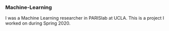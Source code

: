 ### Machine-Learning
I was a Machine Learning researcher in PARISlab at UCLA. This is a project I worked on during Spring 2020.
